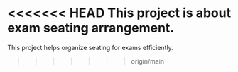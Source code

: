 <<<<<<< HEAD
This project is about exam seating arrangement.
=======
This project helps organize seating for exams efficiently.
>>>>>>> origin/main

